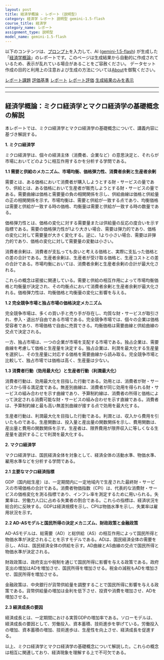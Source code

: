 ```yaml
---
layout: post
title: 経済学概論 - レポート (説明型)
category: 経済学 レポート 説明型 gemini-1.5-flash
course_title: 経済学
category_name: レポート
assignment_type: 説明型
model_name: gemini-1.5-flash
---
```


以下のコンテンツは、[プロンプト](http://127.0.0.1:8000/generated/経済学/gemini-1.5-flash/prompt_レポート-説明型.md)を入力して、AI ([gemini-1.5-flash](contents/gemini-1.5-flash)) が生成した「[経済学概論](/contents/経済学/)」のレポートです。このページは生成結果から自動的に作成されているため、表示が乱れている場合があることをご容赦ください。
データセット作成の目的と利用上の注意および生成の方法については[About](/About)を御覧ください。

[レポート課題](../レポート課題-説明型)
[評価基準](../評価基準-説明型)
[レポート](../レポート-説明型)
[レポート評価](../レポート評価-説明型)
[生成結果のみを表示](http://127.0.0.1:8000/generated/経済学/gemini-1.5-flash/レポート-説明型.md)
  

***
***
  
## 経済学概論：ミクロ経済学とマクロ経済学の基礎概念の解説

本レポートでは、ミクロ経済学とマクロ経済学の基礎概念について、講義内容に基づき解説する。

**1. ミクロ経済学**

ミクロ経済学は、個々の経済主体（消費者、企業など）の意思決定と、それらが市場においてどのように相互作用するかを分析する学問である。

**1.1 需要と供給のメカニズム、市場均衡、価格弾力性、消費者余剰と生産者余剰**

需要とは、ある価格において消費者が購入しようとする財・サービスの量であり、供給とは、ある価格において生産者が販売しようとする財・サービスの量である。需要曲線は価格と需要量の負の相関関係を示し、供給曲線は価格と供給量の正の相関関係を示す。市場均衡は、需要と供給が一致する点であり、均衡価格は需要と供給が一致する時の価格、均衡量は需要と供給が一致する時の数量である。

価格弾力性とは、価格の変化に対する需要量または供給量の反応の度合いを示す指標である。需要の価格弾力性が1より大きい場合、需要は弾力的であり、価格の変化に対して需要量が大きく変化する。逆に、1より小さい場合、需要は非弾力的であり、価格の変化に対して需要量の変動は小さい。

消費者余剰は、消費者が支払っても良いと考える価格と、実際に支払った価格との差の合計である。生産者余剰は、生産者が受け取る価格と、生産コストとの差の合計である。市場均衡においては、消費者余剰と生産者余剰の合計が最大化される。

これらの概念は密接に関連している。需要と供給の相互作用によって市場均衡価格と均衡量が決定され、その均衡点において消費者余剰と生産者余剰が最大化される。価格弾力性は、均衡価格と均衡量の変化に影響を与える。


**1.2 完全競争市場と独占市場の価格決定メカニズム**

完全競争市場は、多くの買い手と売り手が存在し、均質な財・サービスが取引され、参入・退出が自由である市場である。完全競争市場では、個々の企業は価格受容者であり、市場価格で自由に売買できる。均衡価格は需要曲線と供給曲線の交点で決定される。

一方、独占市場は、一つの企業が市場を支配する市場である。独占企業は、需要曲線を考慮して価格と生産量を決定する。独占企業は、利潤を最大化する生産量を選択し、その生産量に対応する価格を需要曲線から読み取る。完全競争市場と比較して、独占市場では価格は高く、生産量は少ない。


**1.3 消費者行動（効用最大化）と生産者行動（利潤最大化）**

消費者行動は、効用最大化を目指した行動である。効用とは、消費者が財・サービスから得る満足度である。無差別曲線は、消費者が同じ効用を得られる財・サービスの組み合わせを示す曲線であり、予算制約線は、消費者の所得と価格によって決定される消費可能な財・サービスの組み合わせを示す直線である。消費者は、予算制約線と最も高い無差別曲線が接する点で効用を最大化する。

生産者行動は、利潤最大化を目指した行動である。利潤とは、収入から費用を引いたものである。生産関数は、投入量と産出量の関数関係を示し、費用関数は、産出量と費用の関数関係を示す。生産者は、限界費用が限界収入に等しくなる生産量を選択することで利潤を最大化する。


**2. マクロ経済学**

マクロ経済学は、国民経済全体を対象として、経済全体の活動水準、物価水準、雇用水準などを分析する学問である。

**2.1 主要なマクロ経済指標**

GDP（国内総生産）は、一定期間内に一定地域内で生産された最終財・サービスの市場価格の合計である。消費者物価指数（CPI）は、代表的な消費財・サービスの価格変化を測る指標であり、インフレ率を測定するために用いられる。失業率は、労働力人口に占める失業者の割合である。これらの指標は、経済状況を総合的に反映する。GDPは経済規模を示し、CPIは物価水準を示し、失業率は雇用状況を示す。


**2.2 AD-ASモデルと国民所得の決定メカニズム、財政政策と金融政策**

AD-ASモデルは、総需要（AD）と総供給（AS）の相互作用によって国民所得と物価水準が決定されることを示すモデルである。ADは、国民経済全体の需要を示し、ASは、国民経済全体の供給を示す。AD曲線とAS曲線の交点で国民所得と物価水準が決定される。

財政政策は、政府支出や税制を通じて国民所得に影響を与える政策である。政府支出の増加はADを増加させ、国民所得を増加させる。税金の減税もADを増加させ、国民所得を増加させる。

金融政策は、中央銀行が貨幣供給量を調整することで国民所得に影響を与える政策である。貨幣供給量の増加は金利を低下させ、投資や消費を増加させ、ADを増加させる。


**2.3 経済成長の要因**

経済成長とは、一定期間における実質GDPの増加率である。ソローモデルは、経済成長の要因として、労働投入、資本蓄積、技術進歩を挙げている。労働投入の増加、資本蓄積の増加、技術進歩は、生産性を向上させ、経済成長を促進する。


以上、ミクロ経済学とマクロ経済学の基礎概念について解説した。これらの概念は相互に関連しており、経済現象を理解する上で不可欠である。
